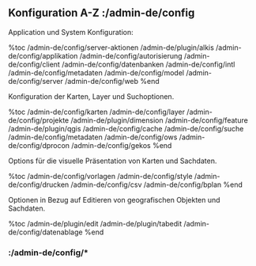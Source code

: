 ## Konfiguration A-Z :/admin-de/config

Application und System Konfiguration:

%toc
/admin-de/config/server-aktionen
/admin-de/plugin/alkis
/admin-de/config/applikation
/admin-de/config/autorisierung
/admin-de/config/client
/admin-de/config/datenbanken
/admin-de/config/intl
/admin-de/config/metadaten
/admin-de/config/model
/admin-de/config/server
/admin-de/config/web
%end

Konfiguration der Karten, Layer und Suchoptionen.

%toc
/admin-de/config/karten
/admin-de/config/layer
/admin-de/config/projekte
/admin-de/plugin/dimension
/admin-de/config/feature
/admin-de/plugin/qgis
/admin-de/config/cache
/admin-de/config/suche
/admin-de/config/metadaten
/admin-de/config/ows
/admin-de/config/dprocon
/admin-de/config/gekos
%end

Options für die visuelle Präsentation von Karten und Sachdaten.

%toc
/admin-de/config/vorlagen
/admin-de/config/style
/admin-de/config/drucken
/admin-de/config/csv
/admin-de/config/bplan
%end

Optionen in Bezug auf Editieren von geografischen Objekten und Sachdaten.

%toc
/admin-de/plugin/edit
/admin-de/plugin/tabedit
/admin-de/config/datenablage
%end

### :/admin-de/config/*